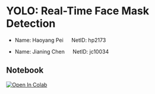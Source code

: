 # YOLO: Real-Time Face Mask Detection

* Name: Haoyang Pei &emsp;  NetID: hp2173

* Name: Jianing Chen &emsp; NetID: jc10034


## Notebook
[![Open In Colab](https://colab.research.google.com/assets/colab-badge.svg)](https://colab.research.google.com/drive/1Uz1xW3B4Thj40jUWmEQU6BCMcWhYnM4m?usp=sharing)
